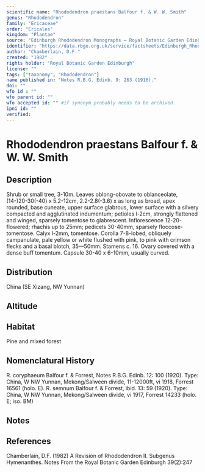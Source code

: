 ```yaml
---
scientific name: "Rhododendron praestans Balfour f. & W. W. Smith"
genus: "Rhododendron"
family: "Ericaceae"
order: "Ericales"
kingdom: "Plantae"
source: "Edinburgh Rhododendron Monographs – Royal Botanic Garden Edinburgh"
identifier: "https://data.rbge.org.uk/service/factsheets/Edinburgh_Rhododendron_Monographs.xhtml"
author: "Chamberlain, D.F."
created: "1982"
rights holder: "Royal Botanic Garden Edinburgh"
license: ""
tags: ["taxonomy", "Rhododendron"]
name published in: "Notes R.B.G. Edinb. 9: 263 (1916)."
doi: ""
wfo id : ""
wfo parent id: ""
wfo accepted id: "" #if synonym probably needs to be archived.                      
ipni id: ""
verified:
---
```


                       

# Rhododendron praestans Balfour f. & W. W. Smith

## Description
Shrub or small tree, 3-10m. Leaves oblong-obovate to oblanceolate, (14-)20-30(-40) x 5.2-12cm, 2.2-2.8(-3.6) x as long as broad, apex rounded, base cuneate, upper surface glabrous, lower surface with a silvery compacted and agglutinated indumentum; petioles l-2cm, strongly flattened and winged, sparsely tomentose to glabrescent. Inflorescence 12-20-flowered; rhachis up to 25mm; pedicels 30-40mm, sparsely floccose-tomentose. Calyx l-2mm, tomentose. Corolla 7-8-lobed, obliquely campanulate, pale yellow or white flushed with pink, to pink with crimson flecks and a basal blotch, 35—50mm. Stamens c. 16. Ovary covered with a dense buff tomentum. Capsule 30-40 x 6-10mm, usually curved.

## Distribution
China (SE Xizang, NW Yunnan)

## Altitude


## Habitat
Pine and mixed forest

## Nomenclatural History
R. coryphaeum Balfour f. & Forrest, Notes R.B.G. Edinb. 12: 100 (1920). Type: China, W NW Yunnan, Mekong/Salween divide, 11-12000ft, vi 1918, Forrest 16561 (holo. E). R. semnum Balfour f. & Forrest, ibid. 13: 59 (1920). Type: China, W NW Yunnan, Mekong/Salween divide, vi 1917, Forrest 14233 (holo. E; iso. BM)
                       
## Notes


## References

Chamberlain, D.F. (1982) A Revision of Rhododendron II. Subgenus Hymenanthes. Notes From the Royal Botanic Garden Edinburgh 39(2):247
